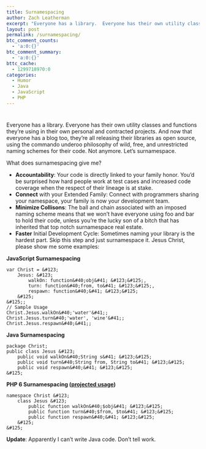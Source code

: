 ```yaml
---
title: Surnamespacing
author: Zach Leatherman
excerpt: "Everyone has a library.  Everyone has their own utility classes and functions they're using in their own personal and contracted projects.  And now that everyone has a blog too, they're all releasing their libraries as open source, using the commando underoo philosophy of wild, free, and unrestricted naming schemes for their code.  Not anymore.  Let's surnamespace."
layout: post
permalink: /surnamespacing/
btc_comment_counts:
  - 'a:0:{}'
btc_comment_summary:
  - 'a:0:{}'
bttc_cache:
  - 1299718970:0
categories:
  - Humor
  - Java
  - JavaScript
  - PHP
---
```

# 

Everyone has a library. Everyone has their own utility classes and functions they’re using in their own personal and contracted projects. And now that everyone has a blog too, they’re all releasing their libraries as open source, using the commando underoo philosophy of wild, free, and unrestricted naming schemes for their code. Not anymore. Let’s surnamespace.

What does surnamespacing give me?

*   **Accountability**: Your code is directly linked to your family honor. You’d be surprised how hard people work at test cases and increased code coverage when the respect of their lineage is at stake.
*   **Connect** with your Extended Family: Connect with programmers sharing your namespace, your family is now your development team.
*   **Minimize Collisons**: The ball and chain associated with an imposed naming scheme means that we won’t have everyone using foo and bar to hold their code, unless you’re the lucky son of a bitch that has inherited that top notch surnamespace real estate.
*   **Faster** Initial Development Cycle: Sometimes naming your library is the hardest part. Skip this step and just surnamespace it.
Jesus Christ, please show me some examples:

**JavaScript Surnamespacing**

    var Christ = &#123;
        Jesus: &#123;
            walkOn: function&#40;obj&#41; &#123;&#125;,
            turn: function&#40;from, to&#41; &#123;&#125;,
            respawn: function&#40;&#41; &#123;&#125;
        &#125;
    &#125;;
    // Sample Usage
    Christ.Jesus.walkOn&#40;'water'&#41;;
    Christ.Jesus.turn&#40;'water', 'wine'&#41;;
    Christ.Jesus.respawn&#40;&#41;;

**Java Surnamespacing**

    package Christ;
    public class Jesus &#123;
        public void walkOn&#40;String s&#41; &#123;&#125;
        public void turn&#40;String from, String to&#41; &#123;&#125;
        public void respawn&#40;&#41; &#123;&#125;
    &#125;

**PHP 6 Surnamespacing ([projected usage][1])**

    namespace Christ &#123;
        class Jesus &#123;
            public function walkOn&#40;$obj&#41; &#123;&#125;
            public function turn&#40;$from, $to&#41; &#123;&#125;
            public function respawn&#40;&#41; &#123;&#125;
        &#125;
    &#125;

**Update**: Apparently I can’t write Java code. Don’t tell work.

 [1]: http://php.net/~derick/meeting-notes.html